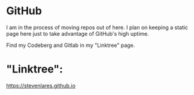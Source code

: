 # GitHub
I am in the process of moving repos out of here. I plan on keeping a static page here just to take advantage of GitHub's high uptime.

Find my Codeberg and Gitlab in my "Linktree" page.

# "Linktree": 
https://stevenlares.github.io
